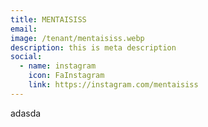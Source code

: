 ```yaml
---
title: MENTAISISS
email: 
image: /tenant/mentaisiss.webp
description: this is meta description
social:
  - name: instagram
    icon: FaInstagram
    link: https://instagram.com/mentaisiss
---
```

adasda